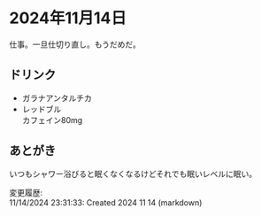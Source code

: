 # 2024年11月14日

仕事。一旦仕切り直し。もうだめだ。

## ドリンク

- ガラナアンタルチカ
- レッドブル  
カフェイン80mg

## あとがき

いつもシャワー浴びると眠くなくなるけどそれでも眠いレベルに眠い。

変更履歴:  
11/14/2024 23:31:33: Created 2024 11 14 (markdown)  
